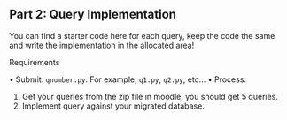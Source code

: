 ## Part 2: Query Implementation
You can find a starter code here for each query, keep the code the same and write the implementation in the allocated area!

Requirements

• Submit: `qnumber.py`. For example, `q1.py`, `q2.py`, etc...
• Process:
1. Get your queries from the zip file in moodle, you should get 5 queries.
2. Implement query against your migrated database.
